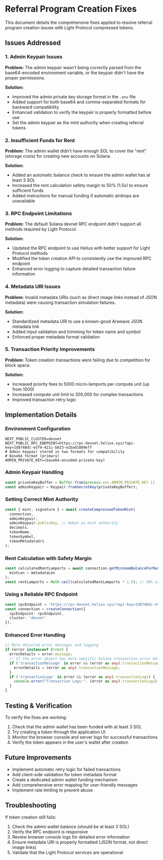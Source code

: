 # Referral Program Creation Fixes

This document details the comprehensive fixes applied to resolve referral program creation issues with Light Protocol compressed tokens.

## Issues Addressed

### 1. Admin Keypair Issues

**Problem:** The admin keypair wasn't being correctly parsed from the base64-encoded environment variable, or the keypair didn't have the proper permissions.

**Solution:**
- Improved the admin private key storage format in the `.env` file
- Added support for both base64 and comma-separated formats for backward compatibility
- Enhanced validation to verify the keypair is properly formatted before use
- Set the admin keypair as the mint authority when creating referral tokens

### 2. Insufficient Funds for Rent

**Problem:** The admin wallet didn't have enough SOL to cover the "rent" (storage costs) for creating new accounts on Solana.

**Solution:**
- Added an automatic balance check to ensure the admin wallet has at least 3 SOL
- Increased the rent calculation safety margin to 50% (1.5x) to ensure sufficient funds
- Added instructions for manual funding if automatic airdrops are unavailable

### 3. RPC Endpoint Limitations

**Problem:** The default Solana devnet RPC endpoint didn't support all methods required by Light Protocol.

**Solution:**
- Updated the RPC endpoint to use Helius with better support for Light Protocol methods
- Modified the token creation API to consistently use the improved RPC endpoint
- Enhanced error logging to capture detailed transaction failure information

### 4. Metadata URI Issues

**Problem:** Invalid metadata URIs (such as direct image links instead of JSON metadata) were causing transaction simulation failures.

**Solution:**
- Standardized metadata URI to use a known-good Arweave JSON metadata link
- Added input validation and trimming for token name and symbol
- Enforced proper metadata format validation

### 5. Transaction Priority Improvements

**Problem:** Token creation transactions were failing due to competition for block space.

**Solution:**
- Increased priority fees to 5000 micro-lamports per compute unit (up from 1000)
- Increased compute unit limit to 300,000 for complex transactions
- Improved transaction retry logic

## Implementation Details

### Environment Configuration

```
NEXT_PUBLIC_CLUSTER=devnet
NEXT_PUBLIC_RPC_ENDPOINT=https://rpc-devnet.helius.xyz/?api-key=1d8740dc-e5f4-421c-b823-e1bad1889eff
# Admin keypair stored in two formats for compatibility
# Base64 format (primary)
ADMIN_PRIVATE_KEY=(base64-encoded-private-key)
```

### Admin Keypair Handling

```typescript
const privateKeyBuffer = Buffer.from(process.env.ADMIN_PRIVATE_KEY || '', 'base64');
const adminKeypair = Keypair.fromSecretKey(privateKeyBuffer);
```

### Setting Correct Mint Authority

```typescript
const { mint, signature } = await createCompressedTokenMint(
  connection,
  adminKeypair,
  adminKeypair.publicKey, // Admin as mint authority
  decimals,
  tokenName,
  tokenSymbol,
  tokenMetadataUri
);
```

### Rent Calculation with Safety Margin

```typescript
const calculatedRentLamports = await connection.getMinimumBalanceForRentExemption(
  mintLen + metadataLen
);
const rentLamports = Math.ceil(calculatedRentLamports * 1.5); // 50% safety margin
```

### Using a Reliable RPC Endpoint

```typescript
const rpcEndpoint = 'https://rpc-devnet.helius.xyz/?api-key=1d8740dc-e5f4-421c-b823-e1bad1889eff';
const connection = createConnection({
  rpcEndpoint: rpcEndpoint,
  cluster: 'devnet'
});
```

### Enhanced Error Handling

```typescript
// More detailed error messages and logging
if (error instanceof Error) {
  errorDetails = error.message;
  // If the error object has more specific Solana transaction error details
  if ('transactionMessage' in error && (error as any).transactionMessage) {
    errorDetails = (error as any).transactionMessage;
  }
  if ('transactionLogs' in error && (error as any).transactionLogs) {
    console.error("Transaction Logs:", (error as any).transactionLogs);
  }
}
```

## Testing & Verification

To verify the fixes are working:

1. Check that the admin wallet has been funded with at least 3 SOL
2. Try creating a token through the application UI
3. Monitor the browser console and server logs for successful transactions
4. Verify the token appears in the user's wallet after creation

## Future Improvements

- Implement automatic retry logic for failed transactions
- Add client-side validation for token metadata format
- Create a dedicated admin wallet funding mechanism
- Add comprehensive error mapping for user-friendly messages
- Implement rate limiting to prevent abuse

## Troubleshooting

If token creation still fails:

1. Check the admin wallet balance (should be at least 3 SOL)
2. Verify the RPC endpoint is responsive
3. Review browser console logs for detailed error information
4. Ensure metadata URI is properly formatted (JSON format, not direct image links)
5. Validate that the Light Protocol services are operational
